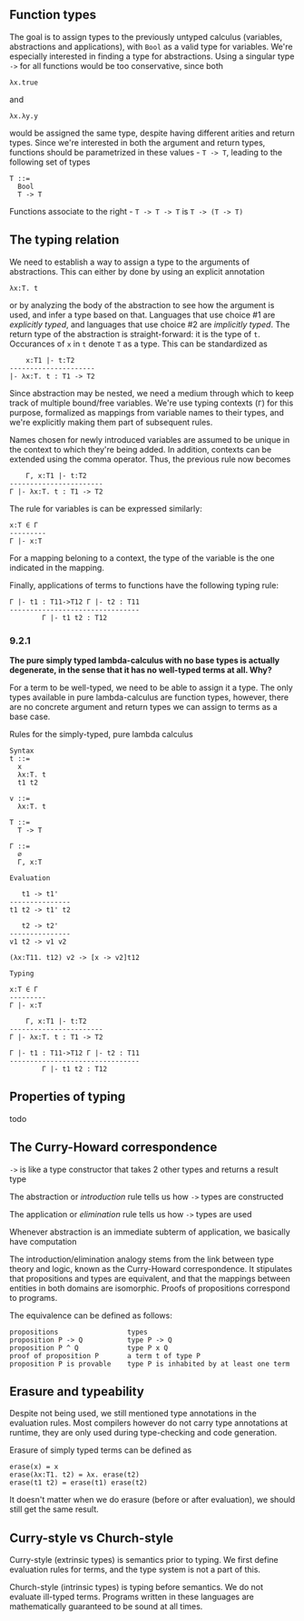 ## Function types

The goal is to assign types to the previously untyped calculus (variables, abstractions and applications), with `Bool` as a valid type for variables. We're especially interested in finding a type for abstractions. Using a singular type `->` for all functions would be too conservative, since both

`λx.true`

and

`λx.λy.y`

would be assigned the same type, despite having different arities and return types. Since we're interested in both the argument and return types, functions should be parametrized in these values - `T -> T`, leading to the following set of types

```
T ::=
  Bool
  T -> T
```

Functions associate to the right - `T -> T -> T` is `T -> (T -> T)`

## The typing relation

We need to establish a way to assign a type to the arguments of abstractions. This can either by done by using an explicit annotation

`λx:T. t`

or by analyzing the body of the abstraction to see how the argument is used, and infer a type based on that. Languages that use choice #1 are _explicitly typed_, and languages that use choice #2 are _implicitly typed_. The return type of the abstraction is straight-forward: it is the type of `t`. Occurances of `x` in `t` denote `T` as a type. This can be standardized as

```
    x:T1 |- t:T2
---------------------
|- λx:T. t : T1 -> T2
```

Since abstraction may be nested, we need a medium through which to keep track of multiple bound/free variables. We're use typing contexts (`Γ`) for this purpose, formalized as mappings from variable names to their types, and we're explicitly making them part of subsequent rules.

Names chosen for newly introduced variables are assumed to be unique in the context to which they're being added. In addition, contexts can be extended using the comma operator. Thus, the previous rule now becomes

```
    Γ, x:T1 |- t:T2
-----------------------
Γ |- λx:T. t : T1 -> T2
```

The rule for variables is can be expressed similarly:

```
x:T ∈ Γ
---------
Γ |- x:T
```

For a mapping beloning to a context, the type of the variable is the one indicated in the mapping.

Finally, applications of terms to functions have the following typing rule:

```
Γ |- t1 : T11->T12 Γ |- t2 : T11
--------------------------------
        Γ |- t1 t2 : T12
```

### 9.2.1
**The pure simply typed lambda-calculus with no base types is actually degenerate, in the sense that it has no well-typed terms at all. Why?**

For a term to be well-typed, we need to be able to assign it a type. The only types available in pure lambda-calculus are function types, however, there are no concrete argument and return types we can assign to terms as a base case.

Rules for the simply-typed, pure lambda calculus

```
Syntax
t ::=
  x
  λx:T. t
  t1 t2

v ::=
  λx:T. t

T ::=
  T -> T

Γ ::=
  ∅
  Γ, x:T

Evaluation

   t1 -> t1'
---------------
t1 t2 -> t1' t2

   t2 -> t2'
---------------
v1 t2 -> v1 v2

(λx:T11. t12) v2 -> [x -> v2]t12

Typing

x:T ∈ Γ
---------
Γ |- x:T

    Γ, x:T1 |- t:T2
-----------------------
Γ |- λx:T. t : T1 -> T2

Γ |- t1 : T11->T12 Γ |- t2 : T11
--------------------------------
        Γ |- t1 t2 : T12
```

## Properties of typing

todo

## The Curry-Howard correspondence

`->` is like a type constructor that takes 2 other types and returns a result type

The abstraction or _introduction_ rule tells us how `->` types are constructed

The application or _elimination_ rule tells us how `->` types are used

Whenever abstraction is an immediate subterm of application, we basically have computation

The introduction/elimination analogy stems from the link between type theory and logic, known as the Curry-Howard correspondence. It stipulates that propositions and types are equivalent, and that the mappings between entities in both domains are isomorphic. Proofs of propositions correspond to programs. 

The equivalence can be defined as follows:

```
propositions                 types
proposition P -> Q           type P -> Q
proposition P ^ Q            type P x Q
proof of proposition P       a term t of type P
proposition P is provable    type P is inhabited by at least one term
```

## Erasure and typeability

Despite not being used, we still mentioned type annotations in the evaluation rules. Most compilers however do not carry type annotations at runtime, they are only used during type-checking and code generation.

Erasure of simply typed terms can be defined as

```
erase(x) = x
erase(λx:T1. t2) = λx. erase(t2)
erase(t1 t2) = erase(t1) erase(t2)
```

It doesn't matter when we do erasure (before or after evaluation), we should still get the same result.

## Curry-style vs Church-style

Curry-style (extrinsic types) is semantics prior to typing. We first define evaluation rules for terms, and the type system is not a part of this. 

Church-style (intrinsic types) is typing before semantics. We do not evaluate ill-typed terms. Programs written in these languages are mathematically guaranteed to be sound at all times.